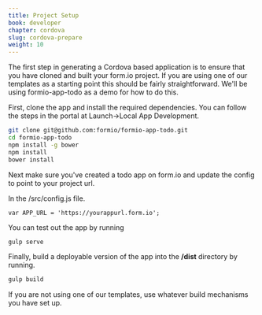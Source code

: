 ```yaml
---
title: Project Setup
book: developer
chapter: cordova
slug: cordova-prepare
weight: 10
---
```

The first step in generating a Cordova based application is to ensure that you have cloned and built your form.io project. If you are using one of our templates as a starting point this should be fairly straightforward. We'll be using formio-app-todo as a demo for how to do this.
 
First, clone the app and install the required dependencies. You can follow the steps in the portal at Launch->Local App Development.

```bash
git clone git@github.com:formio/formio-app-todo.git
cd formio-app-todo
npm install -g bower
npm install
bower install
```

Next make sure you've created a todo app on form.io and update the config to point to your project url.
 
In the /src/config.js file.

```javscript
var APP_URL = 'https://yourappurl.form.io';
```

You can test out the app by running

```bash
gulp serve
```

Finally, build a deployable version of the app into the **/dist** directory by running.

```bash
gulp build
```

If you are not using one of our templates, use whatever build mechanisms you have set up.
